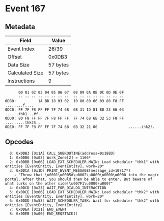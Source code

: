 # Event 167

## Metadata

| Field           | Value    |
|-----------------|----------|
| Event Index     | 26/39    |
| Offset          | 0x0DB3   |
| Data Size       | 57 bytes |
| Calculated Size | 57 bytes |
| Instructions    | 9        |

```
      00 01 02 03 04 05 06 07  08 09 0A 0B 0C 0D 0E 0F
      -- -- -- -- -- -- -- --  -- -- -- -- -- -- -- --
0DB0:          1A BD 18 03 02  10 80 80 66 03 80 F8 FF     ........f....
0DC0: FF 7F F8 FF FF 7F 74 68  6B 31 1D 81 80 23 66 03  ......thk1...#f.
0DD0: 80 F8 FF FF 7F F8 FF FF  7F 74 68 6B 32 53 F8 FF  .........thk2S..
0DE0: FF 7F F8 FF FF 7F 74 68  6B 32 21 00              ......thk2!.    
```

## Opcodes

```
  0: 0x0DB3 [0x1A] CALL_SUBROUTINE(address=0x18BD)
  1: 0x0DB6 [0x03] Work_Zone[2] = 1166*
  2: 0x0DBB [0x66] LOAD_EXT_SCHEDULER_MAIN: Load scheduler "thk1" with entities [EventEntity, EventEntity], work=20*
  3: 0x0DCA [0x1D] PRINT_EVENT_MESSAGE(message_id=10717*)
    → "Throw that \u0001\u0005#\u0002\u0000\u0000\u0000 into the magic portal. After that, you should then be able to enter. But beware of what lurks on the other side!\u007F1\u0000\u0007"
  4: 0x0DCD [0x23] WAIT_FOR_DIALOG_INTERACTION
  5: 0x0DCE [0x66] LOAD_EXT_SCHEDULER_MAIN: Load scheduler "thk2" with entities [EventEntity, EventEntity], work=20*
  6: 0x0DDD [0x53] WAIT_SCHEDULER_TASK: Wait for scheduler "thk2" with entities [EventEntity, EventEntity]
  7: 0x0DEA [0x21] END_EVENT
  8: 0x0DEB [0x00] END_REQSTACK()
```
